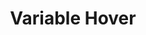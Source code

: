 ---
title: "Variable Hover"
description: "A cool text hover effect leveraging variable fonts."
lang: "react-ts"
component: "variable-hover"
creator: "christphralden"

content: 
  - type: "header"
    value: "Install a variable font."
  - type: "description"
    value: 'To be able to achieve this effect, you MUST use a variable font. For this example im using Neue Regrade.'
  - type: "code"
    filename: "typography.css"
    lang: "css"
    value: |
      @font-face {
        font-family: 'Regrade';
        src: url('/fonts/Neue_Regrade/NeueRegrade-Variable.ttf') format('truetype');
        font-weight: 100 900; 
        font-style: normal; 
      }


  - type: "header"
    value: "Update tailwind.config.mjs."
  - type: "description"
    value: 'Update tailwind config to use the font as a class. I used "font-regrade", you can see that being applied below.'
  - type: "code"
    filename: "tailwind.config.mjs"
    lang: "javascript"
    value: |
      /** @type {import('tailwindcss').Config} */
      export default {
        content: ['./src/**/*.{astro,html,js,jsx,md,mdx,svelte,ts,tsx,vue}'],
        theme: {
          extend: {
            fontFamily: {
              'regrade': ['Regrade', 'sans-serif']
            },
          },
        },
        plugins: [],
      }


  - type: "header"
    value: "Copy and paste the following code into your project."
  - type: "description"
    value: "Component for the variable hover."
  - type: "code"
    filename: "variable-hover.tsx"
    lang: "typescript"
    value: |
      import { splitTextToLetters } from '@core/lib/utils'; // adjust import
      import { variableFontHover } from '@core/lib/animations'; // adjust import
      import { useEffect } from 'react';

      export const VariableHover = ({
        text = "A very cool text hover effect"
      }:{
        text?: string
      }) => {

        useEffect(() => {
          variableFontHover({
            select:'[data-animate="font-weight"]',
            animationDuration: 0.5,
            maxDistance:300,
            minFontWeight:400,
            maxFontWeight:900
          })	 
        }, [])
        
        const letters = splitTextToLetters({
          text
        })

        return (
          <div>
            <h1 className='text-5xl font-regrade uppercase'>
              {letters.map((char, i)=>(
                <span key={i} className="char" data-animate="font-weight">{char}</span>
              ))}
            </h1>
          </div>
        );
      };


  - type: "header"
    value: "Install gsap into your project."
  - type: "description"
    value: "Run this command in the terminal with your package manager of choice, npm will be used as an example."
  - type: "code"
    filename: "install gsap"
    lang: "text"
    value: |
      npm i gsap


  - type: "header"
    value: "Copy and paste the following code into your project."
  - type: "description"
    value: "Function that applies the animation using gsap."
  - type: "code"
    filename: "animations/variable-hover.tsx"
    lang: "typescript"
    value: |
      import gsap from 'gsap'

      export function variableFontHover({
          select,
          animationDuration = 0.5,
          maxDistance = 300,
          minFontWeight = 500,
          maxFontWeight = 900
      }:{
          select:string,
          animationDuration?: number,
          maxDistance?: number,
          minFontWeight?: number,
          maxFontWeight?: number,
      }){
          let mm = gsap.matchMedia();
          
          mm.add("(min-width:992px)", () => {
              const fontWeightItems = document.querySelectorAll(select);
              
              fontWeightItems.forEach(item => {
                  const text = item.textContent;
                  item.textContent = '';
                  text?.split('').forEach(char => {
                      const span = document.createElement('span');
                      span.classList.add('char');
                      span.dataset.animate = 'font-weight';
                      span.textContent = char;
                      item.appendChild(span);
                  });
              });

              document.addEventListener("mousemove", (e) => {
                  const mouseX = e.pageX;
                  const mouseY = e.pageY;

                  fontWeightItems.forEach(item => {
                      item.querySelectorAll(".char").forEach(char => {
                          const itemRect = char.getBoundingClientRect();
                          const itemCenterX = itemRect.left + itemRect.width / 2 + window.scrollX;
                          const itemCenterY = itemRect.top + itemRect.height / 2 + window.scrollY;

                          const distance = Math.sqrt(
                              Math.pow(mouseX - itemCenterX, 2) + Math.pow(mouseY - itemCenterY, 2)
                          );

                          let fontWeight = 
                              distance < maxDistance ? gsap.utils.mapRange(
                                  0, 
                                  maxDistance,
                                  minFontWeight,
                                  maxFontWeight,
                                  Math.max(0, maxDistance - distance)
                              ) : minFontWeight;

                          gsap.to(char, {fontWeight, duration: animationDuration});
                      });
                  });
              });
          });
      }


  - type: "header"
    value: "Copy and paste the following code into your project."
  - type: "description"
    value: "Some string utilities to help you."
  - type: "code"
    filename: "utils/string.tsx"
    lang: "typescript"
    value: |
      export function splitTextToLetters({
          text
      }:{
          text:string
      }):string[]{
          return text.split('')
      }


  - type: "header"
    value: "Update imports."
  - type: "description"
    value: "Change the import paths to match your project."


---